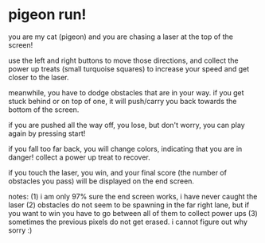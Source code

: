 # pigeon run!

you are my cat (pigeon) and you are chasing a laser at the top of the screen!

use the left and right buttons to move those directions, and collect the power up treats (small turquoise squares) to increase your speed and get closer to the laser.

meanwhile, you have to dodge obstacles that are in your way. if you get stuck behind or on top of one, it will push/carry you back towards the bottom of the screen. 

if you are pushed all the way off, you lose, but don't worry, you can play again by pressing start!

if you fall too far back, you will change colors, indicating that you are in danger! collect a power up treat to recover. 

if you touch the laser, you win, and your final score (the number of obstacles you pass) will be displayed on the end screen.

notes:
(1) i am only 97% sure the end screen works, i have never caught the laser
(2) obstacles do not seem to be spawning in the far right lane, but if you want to win you have to go between all of them to collect power ups
(3) sometimes the previous pixels do not get erased. i cannot figure out why sorry :)

